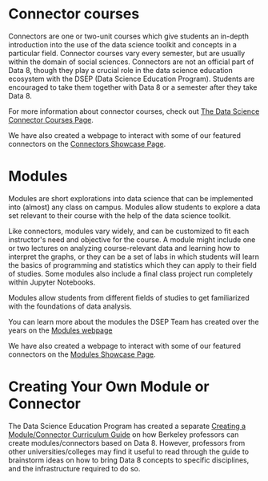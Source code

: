 <!-- #region -->
# Connector courses

Connectors are one or two-unit courses which give students an in-depth introduction into the use of the data science toolkit and concepts in a particular field. Connector courses vary every semester, but are usually within the domain of social sciences. Connectors are not an official part of Data 8, though they play a crucial role in the data science education ecosystem with the DSEP (Data Science Education Program). Students are encouraged to take them together with Data 8 or a semester after they take Data 8.

For more information about connector courses, check out [The Data Science Connector Courses Page](https://data.berkeley.edu/education/connectors).

We have also created a webpage to interact with some of our featured connectors on the [Connectors Showcase Page](https://ds-connectors.github.io/).

# Modules

Modules are short explorations into data science that can be implemented into (almost) any class on campus. Modules allow students to explore a data set relevant to their course with the help of the data science toolkit.

Like connectors, modules vary widely, and can be customized to fit each instructor's need and objective for the course. A module might include one or two lectures on analyzing course-relevant data and learning how to interpret the graphs, or they can be a set of labs in which students will learn the basics of programming and statistics which they can apply to their field of studies. Some modules also include a final class project run completely within Jupyter Notebooks.

Modules allow students from different fields of studies to get familiarized with the foundations of data analysis.

You can learn more about the modules the DSEP Team has created over the years on the [Modules webpage](https://data.berkeley.edu/education/modules)


We have also created a webpage to interact with some of our featured connectors on the [Modules Showcase Page](https://ds-modules.github.io/).

# Creating Your Own Module or Connector

The Data Science Education Program has created a separate [Creating a Module/Connector Curriculum Guide](https://ds-modules.github.io/curriculum-guide/) on how Berkeley professors can create modules/connectors based on Data 8. However, professors from other universities/colleges may find it useful to read through the guide to brainstorm ideas on how to bring Data 8 concepts to specific disciplines, and the infrastructure required to do so.
<!-- #endregion -->
